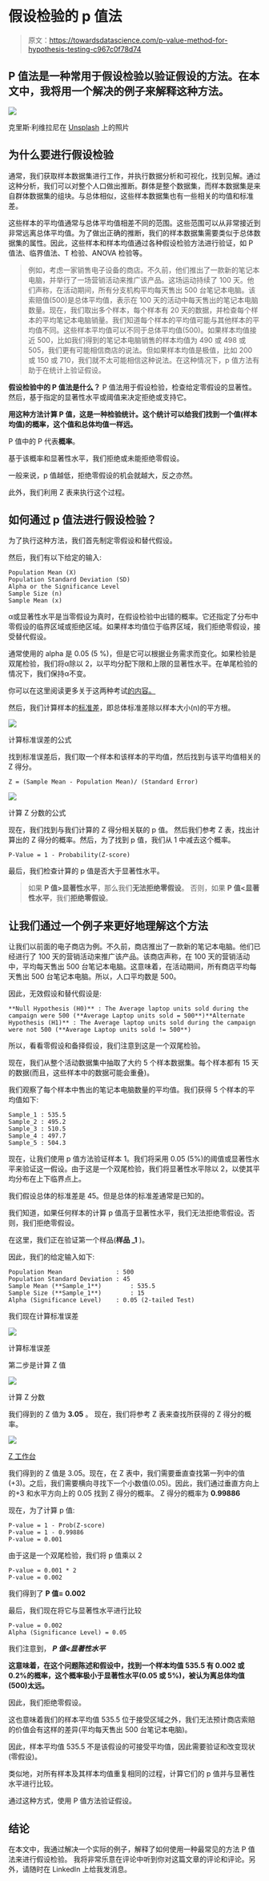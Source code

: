 # 假设检验的 p 值法

> 原文：<https://towardsdatascience.com/p-value-method-for-hypothesis-testing-c967c0f78d74>

## P 值法是一种常用于假设检验以验证假设的方法。在本文中，我将用一个解决的例子来解释这种方法。

![](img/853fcd472fc5223095abc6814be667f7.png)

克里斯·利维拉尼在 [Unsplash](https://unsplash.com?utm_source=medium&utm_medium=referral) 上的照片

## 为什么要进行假设检验

通常，我们获取样本数据集进行工作，并执行数据分析和可视化，找到见解。通过这种分析，我们可以对整个人口做出推断。群体是整个数据集，而样本数据集是来自群体数据集的组块。与总体相似，这些样本数据集也有一些相关的均值和标准差。

这些样本的平均值通常与总体平均值相差不同的范围。这些范围可以从非常接近到非常远离总体平均值。为了做出正确的推断，我们的样本数据集需要类似于总体数据集的属性。因此，这些样本和样本均值通过各种假设检验方法进行验证，如 P 值法、临界值法、T 检验、ANOVA 检验等。

> 例如，考虑一家销售电子设备的商店。不久前，他们推出了一款新的笔记本电脑，并举行了一场营销活动来推广该产品。这场运动持续了 100 天。他们声称，在活动期间，所有分支机构平均每天售出 500 台笔记本电脑。该索赔值(500)是总体平均值，表示在 100 天的活动中每天售出的笔记本电脑数量。现在，我们取出多个样本，每个样本有 20 天的数据，并检查每个样本的平均笔记本电脑销量。我们知道每个样本的平均值可能与其他样本的平均值不同。这些样本平均值可以不同于总体平均值(500)。如果样本均值接近 500，比如我们得到的笔记本电脑销售的样本均值为 490 或 498 或 505，我们更有可能相信商店的说法。但如果样本均值是极值，比如 200 或 150 或 710，我们就不太可能相信这种说法。在这种情况下，p 值方法有助于在统计上验证假设。

**假设检验中的 P 值法是什么？** P 值法用于假设检验，检查给定零假设的显著性。然后，基于指定的显著性水平或阈值来决定拒绝或支持它。

**用这种方法计算 P 值，这是一种检验统计。这个统计可以给我们找到一个值(样本均值)的概率，这个值和总体均值一样远。**

P 值中的 P 代表**概率**。

基于该概率和显著性水平，我们拒绝或未能拒绝零假设。

一般来说，p 值越低，拒绝零假设的机会就越大，反之亦然。

此外，我们利用 Z 表来执行这个过程。

## 如何通过 p 值法进行假设检验？

为了执行这种方法，我们首先制定零假设和替代假设。

然后，我们有以下给定的输入:

```
Population Mean (X)
Population Standard Deviation (SD)
Alpha or the Significance Level
Sample Size (n)
Sample Mean (x)
```

α或显著性水平是当零假设为真时，在假设检验中出错的概率。它还指定了分布中零假设的临界区域或拒绝区域。如果样本均值位于临界区域，我们拒绝零假设，接受替代假设。

通常使用的 alpha 是 0.05 (5 %)，但是它可以根据业务需求而变化。如果检验是双尾检验，我们将α除以 2，以平均分配下限和上限的显著性水平。在单尾检验的情况下，我们保持α不变。

你可以在这里阅读更多关于这两种考试[的内容。](https://www.statisticshowto.com/probability-and-statistics/hypothesis-testing/one-tailed-test-or-two/)

然后，我们计算样本的[标准差](https://en.wikipedia.org/wiki/Standard_error)，即总体标准差除以样本大小(n)的平方根。

![](img/10b67d4ffed2426017f867361c227825.png)

计算标准误差的公式

找到标准误差后，我们取一个样本和该样本的平均值，然后找到与该平均值相关的 Z 得分。

```
Z = (Sample Mean - Population Mean)/ (Standard Error)
```

![](img/75fdec43b7ffab75a9faa6e239d662a3.png)

计算 Z 分数的公式

现在，我们找到与我们计算的 Z 得分相关联的 p 值。
然后我们参考 Z 表，找出计算出的 Z 得分的概率。然后，为了找到 p 值，我们从 1 中减去这个概率。

```
P-Value = 1 - Probability(Z-score)
```

最后，我们检查计算的 p 值是否大于显著性水平。

> 如果 **P 值>显著性水平**，那么我们**无法拒绝零假设**。
> 否则，如果 **P 值<显著性水平**，我们**拒绝零假设**。

## 让我们通过一个例子来更好地理解这个方法

让我们以前面的电子商店为例。不久前，商店推出了一款新的笔记本电脑。他们已经进行了 100 天的营销活动来推广该产品。该商店声称，在 100 天的营销活动中，平均每天售出 500 台笔记本电脑。这意味着，在活动期间，所有商店平均每天售出 500 台笔记本电脑。所以，人口平均数是 500。

因此，无效假设和替代假设是:

```
**Null Hypothesis (H0)** : The Average laptop units sold during the campaign were 500 (**Average Laptop units sold = 500**)**Alternate Hypothesis (H1)** : The Average laptop units sold during the campaign were not 500 (**Average Laptop units sold != 500**)
```

所以，看看零假设和备择假设，我们注意到这是一个双尾检验。

现在，我们从整个活动数据集中抽取了大约 5 个样本数据集。每个样本都有 15 天的数据(而且，这些样本中的数据可能会重叠)。

我们观察了每个样本中售出的笔记本电脑数量的平均值。我们获得 5 个样本的平均值如下:

```
Sample_1 : 535.5
Sample_2 : 495.2
Sample_3 : 510.5
Sample_4 : 497.7
Sample_5 : 504.3
```

现在，让我们使用 p 值方法验证样本 1。我们将采用 0.05 (5%)的阈值或显著性水平来验证这一假设。由于这是一个双尾检验，我们将显著性水平除以 2，以使其平均分布在上下临界点上。

我们假设总体的标准差是 45。但是总体的标准差通常是已知的。

我们知道，如果任何样本的计算 p 值高于显著性水平，我们无法拒绝零假设。否则，我们拒绝零假设。

在这里，我们正在验证第一个样品(**样品 _1** )。

因此，我们的给定输入如下:

```
Population Mean               : 500
Population Standard Deviation : 45
Sample Mean (**Sample_1**)        : 535.5
Sample Size (**Sample_1**)        : 15
Alpha (Significance Level)    : 0.05 (2-tailed Test) 
```

我们现在计算标准误差

![](img/47c17f1f5cf54d57d60b8d00299103a1.png)

计算标准误差

第二步是计算 Z 值

![](img/05fec8704e7e56ceab47dbe779cc9d65.png)

计算 Z 分数

我们得到的 Z 值为 **3.05** 。
现在，我们将参考 Z 表来查找所获得的 Z 得分的概率。

![](img/705b6e8ec2bf651ef557e44916af33d5.png)

[Z 工作台](https://www.ztable.net/)

我们得到的 Z 值是 3.05。现在，在 Z 表中，我们需要垂直查找第一列中的值(+3)。之后，我们需要横向寻找下一个小数值(0.05)。因此，我们通过垂直方向上的+3 和水平方向上的 0.05 找到 Z 得分的概率。
Z 得分的概率为 **0.99886**

现在，为了计算 p 值:

```
P-value = 1 - Prob(Z-score)
P-value = 1 - 0.99886
P-value = 0.001
```

由于这是一个双尾检验，我们将 p 值乘以 2

```
P-value = 0.001 * 2
P-value = 0.002
```

我们得到了 **P 值= 0.002**

最后，我们现在将它与显著性水平进行比较

```
P-value = 0.002
Alpha (Significance Level) = 0.05
```

我们注意到，
***P 值<显著性水平***

**这意味着，在这个问题陈述和假设中，找到一个样本均值 535.5 有 0.002 或 0.2%的概率，这个概率极小于显著性水平(0.05 或 5%)，被认为离总体均值(500)太远。**

因此，我们拒绝零假设。

这也意味着我们的样本平均值 535.5 位于接受区域之外，我们无法预计商店索赔的价值会有这样的差异(平均每天售出 500 台笔记本电脑)。

因此，样本平均值 535.5 不是该假设的可接受平均值，因此需要验证和改变现状(零假设)。

类似地，对所有样本及其样本均值重复相同的过程，计算它们的 p 值并与显著性水平进行比较。

通过这种方式，使用 P 值方法验证假设。

## 结论

在本文中，我通过解决一个实际的例子，解释了如何使用一种最常见的方法 P 值法来进行假设检验。
我将非常乐意在评论中听到你对这篇文章的评论和评论。另外，请随时在 LinkedIn 上给我发消息。